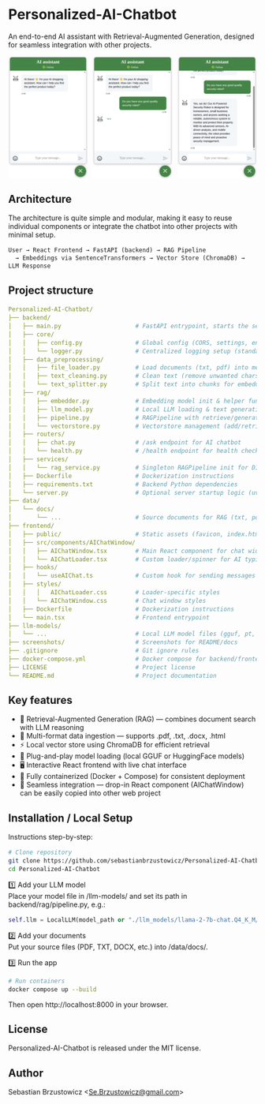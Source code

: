 # Personalized-AI-Chatbot
An end-to-end AI assistant with Retrieval-Augmented Generation, designed for seamless integration with other projects.

<p style="display: flex; justify-content: space-between;">
  <img src="screenshots/chatbot_1.png" style="width: 32%;" />
  <img src="screenshots/chatbot_2.png" style="width: 32%;" />
  <img src="screenshots/chatbot_3.png" style="width: 32%;" />
</p>

## Architecture
The architecture is quite simple and modular, making it easy to reuse individual components 
or integrate the chatbot into other projects with minimal setup.
```
User → React Frontend → FastAPI (backend) → RAG Pipeline 
  → Embeddings via SentenceTransformers → Vector Store (ChromaDB) → LLM Response
```

## Project structure
``` yaml
Personalized-AI-Chatbot/
├── backend/
│   ├── main.py                     # FastAPI entrypoint, starts the server
│   ├── core/
│   │   ├── config.py               # Global config (CORS, settings, env vars)
│   │   └── logger.py               # Centralized logging setup (standard/logger)
│   ├── data_preprocessing/
│   │   ├── file_loader.py          # Load documents (txt, pdf) into memory
│   │   ├── text_cleaning.py        # Clean text (remove unwanted chars, normalize)
│   │   └── text_splitter.py        # Split text into chunks for embeddings
│   ├── rag/
│   │   ├── embedder.py             # Embedding model init & helper functions
│   │   ├── llm_model.py            # Local LLM loading & text generation
│   │   ├── pipeline.py             # RAGPipeline with retrieve/generate/answer
│   │   └── vectorstore.py          # Vectorstore management (add/retrieve embeddings)
│   ├── routers/
│   │   ├── chat.py                 # /ask endpoint for AI chatbot
│   │   └── health.py               # /health endpoint for health checks
│   ├── services/
│   │   └── rag_service.py          # Singleton RAGPipeline init for DI
│   ├── Dockerfile                  # Dockerization instructions
│   ├── requirements.txt            # Backend Python dependencies
│   └── server.py                   # Optional server startup logic (uvicorn)
├── data/
│   └── docs/
│       └── ...                     # Source documents for RAG (txt, pdf, doc, html)
├── frontend/
│   ├── public/                     # Static assets (favicon, index.html)
│   ├── src/components/AIChatWindow/
│   │   ├── AIChatWindow.tsx        # Main React component for chat widget
│   │   └── AIChatLoader.tsx        # Custom loader/spinner for AI typing
│   ├── hooks/
│   │   └── useAIChat.ts            # Custom hook for sending messages to backend
│   ├── styles/
│   │   │   AIChatLoader.css        # Loader-specific styles
│   │   └── AIChatWindow.css        # Chat window styles
│   ├── Dockerfile                  # Dockerization instructions
│   └── main.tsx                    # Frontend entrypoint
├── llm-models/
│   └── ...                         # Local LLM model files (gguf, pt, bin)
├── screenshots/                    # Screenshots for README/docs
├── .gitignore                      # Git ignore rules
├── docker-compose.yml              # Docker compose for backend/frontend
├── LICENSE                         # Project license
└── README.md                       # Project documentation
```

## Key features
- 🧠 Retrieval-Augmented Generation (RAG) — combines document search with LLM reasoning
- 📄 Multi-format data ingestion — supports .pdf, .txt, .docx, .html
- ⚡ Local vector store using ChromaDB for efficient retrieval
- 🧩 Plug-and-play model loading (local GGUF or HuggingFace models)
- 🖥️ Interactive React frontend with live chat interface
- 🐳 Fully containerized (Docker + Compose) for consistent deployment
- 🔌 Seamless integration — drop-in React component (AIChatWindow) can be easily copied
into other web project

## Installation / Local Setup
Instructions step-by-step:
```bash
# Clone repository
git clone https://github.com/sebastianbrzustowicz/Personalized-AI-Chatbot.git
cd Personalized-AI-Chatbot
```
1️⃣ Add your LLM model  
Place your model file in /llm-models/ and set its path in
backend/rag/pipeline.py, e.g.:
```python
self.llm = LocalLLM(model_path or "./llm_models/llama-2-7b-chat.Q4_K_M/llama-2-7b-chat.Q4_K_M.gguf")
```
2️⃣ Add your documents  
Put your source files (PDF, TXT, DOCX, etc.) into /data/docs/.

3️⃣ Run the app
```bash
# Run containers
docker compose up --build
```
Then open http://localhost:8000
 in your browser.

## License

Personalized-AI-Chatbot is released under the MIT license.

## Author

Sebastian Brzustowicz &lt;Se.Brzustowicz@gmail.com&gt;

